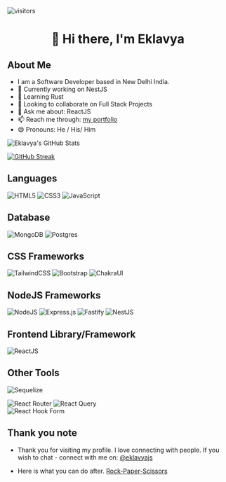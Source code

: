 ![visitors](https://visitor-badge.laobi.icu/badge?page_id=sharmaeklavya.sharmaeklavya)

<h1 align="center">👋 Hi there, I'm Eklavya</h1>

<h2 align-"left">About Me</h2>

- I am a Software Developer based in New Delhi India.
- 🔭 Currently working on NestJS
- 🌱 Learning Rust
- 👯 Looking to collaborate on Full Stack Projects
- 💬 Ask me about: ReactJS
- 📫 Reach me through: [my portfolio](https://sharmaeklavya.netlify.app)
- 😄 Pronouns: He / His/ Him

![Eklavya's GitHub Stats](https://github-readme-stats.vercel.app/api?username=sharmaeklavya&theme=vue-dark&show_icons=true)

[![GitHub Streak](https://github-readme-streak-stats.herokuapp.com/?user=sharmaeklavya)](https://git.io/streak-stats)

<h2 align-"left">Languages</h2>

  ![HTML5](https://img.shields.io/badge/html5-%23E34F26.svg?style=for-the-badge&logo=html5&logoColor=white)
  ![CSS3](https://img.shields.io/badge/css3-%231572B6.svg?style=for-the-badge&logo=css3&logoColor=white)
  ![JavaScript](https://img.shields.io/badge/javascript-%23323330.svg?style=for-the-badge&logo=javascript&logoColor=%23F7DF1E)
  
<h2 align-"left">Database</h2>

  ![MongoDB](https://img.shields.io/badge/MongoDB-%234ea94b.svg?style=for-the-badge&logo=mongodb&logoColor=white)
  ![Postgres](https://img.shields.io/badge/postgres-%23316192.svg?style=for-the-badge&logo=postgresql&logoColor=white)

<h2 align-"left">CSS Frameworks</h2>
    
  ![TailwindCSS](https://img.shields.io/badge/tailwindcss-%2338B2AC.svg?style=for-the-badge&logo=tailwind-css&logoColor=white)
  ![Bootstrap](https://img.shields.io/badge/bootstrap-%23563D7C.svg?style=for-the-badge&logo=bootstrap&logoColor=white)
  ![ChakraUI](https://img.shields.io/badge/chakra-%234ED1C5.svg?style=for-the-badge&logo=chakraui&logoColor=white)
  
<h2 align-"left">NodeJS Frameworks</h2>
  
  ![NodeJS](https://img.shields.io/badge/node.js-6DA55F?style=for-the-badge&logo=node.js&logoColor=white)
  ![Express.js](https://img.shields.io/badge/express.js-%23404d59.svg?style=for-the-badge&logo=express&logoColor=%2361DAFB) 
  ![Fastify](https://img.shields.io/badge/fastify-%23000000.svg?style=for-the-badge&logo=fastify&logoColor=white)
  ![NestJS](https://img.shields.io/badge/nestjs-%23E0234E.svg?style=for-the-badge&logo=nestjs&logoColor=white)

<h2 align-"left">Frontend Library/Framework</h2>

  ![ReactJS](https://img.shields.io/badge/react-%2320232a.svg?style=for-the-badge&logo=react&logoColor=%2361DAFB)  

<h2 align-"left">Other Tools</h2>

  ![Sequelize](https://img.shields.io/badge/Sequelize-52B0E7?style=for-the-badge&logo=Sequelize&logoColor=white)

  ![React Router](https://img.shields.io/badge/React_Router-CA4245?style=for-the-badge&logo=react-router&logoColor=white)
  ![React Query](https://img.shields.io/badge/-React%20Query-FF4154?style=for-the-badge&logo=react%20query&logoColor=white)  
  ![React Hook Form](https://img.shields.io/badge/React%20Hook%20Form-%23EC5990.svg?style=for-the-badge&logo=reacthookform&logoColor=white)
  
<h2 align-"left">Thank you note</h2>

- Thank you for visiting my profile. I love connecting with people. If you wish to chat - connect with me on: [@eklavyajs](https://twitter.com/eklavyajs)

- Here is what you can do after. [Rock-Paper-Scissors](https://roshambogame.netlify.app/)

<!--

- 🤔 I’m looking for help with ...
- ⚡ Fun fact: ...
--> 

